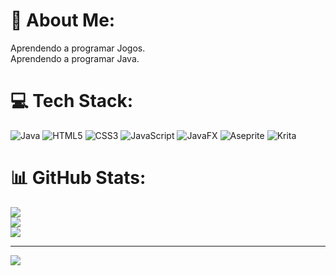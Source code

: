 # 💫 About Me:
Aprendendo a programar Jogos. <br>Aprendendo a programar Java.


# 💻 Tech Stack:
![Java](https://img.shields.io/badge/java-%23ED8B00.svg?style=for-the-badge&logo=openjdk&logoColor=white) ![HTML5](https://img.shields.io/badge/html5-%23E34F26.svg?style=for-the-badge&logo=html5&logoColor=white) ![CSS3](https://img.shields.io/badge/css3-%231572B6.svg?style=for-the-badge&logo=css3&logoColor=white) ![JavaScript](https://img.shields.io/badge/javascript-%23323330.svg?style=for-the-badge&logo=javascript&logoColor=%23F7DF1E) ![JavaFX](https://img.shields.io/badge/javafx-%23FF0000.svg?style=for-the-badge&logo=javafx&logoColor=white) ![Aseprite](https://img.shields.io/badge/Aseprite-FFFFFF?style=for-the-badge&logo=Aseprite&logoColor=#7D929E) ![Krita](https://img.shields.io/badge/Krita-203759?style=for-the-badge&logo=krita&logoColor=EEF37B)
# 📊 GitHub Stats:
![](https://github-readme-stats.vercel.app/api?username=Kire5049&theme=midnight-purple&hide_border=false&include_all_commits=true&count_private=true)<br/>
![](https://github-readme-streak-stats.herokuapp.com/?user=Kire5049&theme=midnight-purple&hide_border=false)<br/>
![](https://github-readme-stats.vercel.app/api/top-langs/?username=Kire5049&theme=midnight-purple&hide_border=false&include_all_commits=true&count_private=true&layout=compact)

---
[![](https://visitcount.itsvg.in/api?id=Kire5049&icon=0&color=6)](https://visitcount.itsvg.in)

<!-- Proudly created with GPRM ( https://gprm.itsvg.in ) -->
